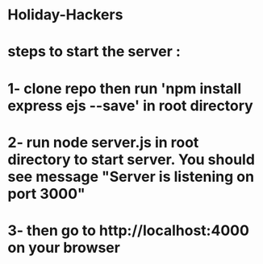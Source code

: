 # Holiday-Hackers
# steps to start the server :
# 1- clone repo then run 'npm install express ejs --save' in root directory
# 2- run node server.js in root directory to start server. You should see message "Server is listening on port 3000"
# 3- then go to http://localhost:4000 on your browser

